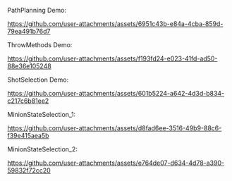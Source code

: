 PathPlanning Demo:

https://github.com/user-attachments/assets/6951c43b-e84a-4cba-859d-79ea491b76d7


ThrowMethods Demo:

https://github.com/user-attachments/assets/f193fd24-e023-41fd-ad50-88e36e105248


ShotSelection Demo:

https://github.com/user-attachments/assets/601b5224-a642-4d3d-b834-c217c6b81ee2


MinionStateSelection_1:

https://github.com/user-attachments/assets/d8fad6ee-3516-49b9-88c6-f39e415aea5b


MinionStateSelection_2:

https://github.com/user-attachments/assets/e764de07-d634-4d78-a390-59832f72cc20

